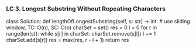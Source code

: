 ### LC 3. Longest Substring Without Repeating Characters
class Solution:
    def lengthOfLongestSubstring(self, s: str) -> int:
        # use sliding window, TC: O(n), SC: O(n)
        charSet = set()
        res = 0
        l = 0
        for r in range(len(s)):
            while s[r] in charSet:
                charSet.remove(s[l])
                l += 1
            charSet.add(s[r])
            res = max(res, r - l + 1)
        return res